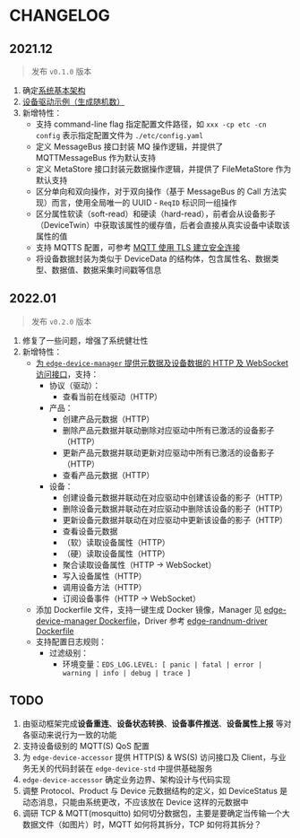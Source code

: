 # CHANGELOG

## 2021.12

> 发布 `v0.1.0` 版本

1. 确定[系统基本架构](./系统架构/README.md)
2. [设备驱动示例（生成随机数）](https://github.com/thingio/edge-randnum-driver)
3. 新增特性：
    - 支持 command-line flag 指定配置文件路径，如 `xxx -cp etc -cn config` 表示指定配置文件为 `./etc/config.yaml`
    - 定义 MessageBus 接口封装 MQ 操作逻辑，并提供了 MQTTMessageBus 作为默认支持
    - 定义 MetaStore 接口封装元数据操作逻辑，并提供了 FileMetaStore 作为默认支持
    - 区分单向和双向操作，对于双向操作（基于 MessageBus 的 Call 方法实现）而言，使用全局唯一的 UUID - `ReqID` 标识同一组操作
    - 区分属性软读（soft-read）和硬读（hard-read），前者会从设备影子（DeviceTwin）中获取该属性的缓存值，后者会直接从真实设备中读取该属性的值
    - 支持 MQTTS 配置，可参考 [MQTT 使用 TLS 建立安全连接](./系统安全/MQTTS:%20MQTT%20使用%20TLS%20建立安全连接.md)
    - 将设备数据封装为类似于 DeviceData 的结构体，包含属性名、数据类型、数据值、数据采集时间戳等信息

## 2022.01

> 发布 `v0.2.0` 版本

1. 修复了一些问题，增强了系统健壮性
2. 新增特性：
    - [为 `edge-device-manager` 提供元数据及设备数据的 HTTP 及 WebSocket 访问接口](./接口说明/edge-device-manager.md)，支持：
        - 协议（驱动）：
            - 查看当前在线驱动（HTTP）
        - 产品：
            - 创建产品元数据（HTTP）
            - 删除产品元数据并联动删除对应驱动中所有已激活的设备影子（HTTP）
            - 更新产品元数据并联动更新对应驱动中所有已激活的设备影子（HTTP）
            - 查看产品元数据（HTTP）
        - 设备：
            - 创建设备元数据并联动在对应驱动中创建该设备的影子（HTTP）
            - 删除设备元数据并联动在对应驱动中删除该设备的影子（HTTP）
            - 更新设备元数据并联动在对应驱动中更新该设备的影子（HTTP）
            - 查看设备元数据
            - （软）读取设备属性（HTTP）
            - （硬）读取设备属性（HTTP）
            - 聚合读取设备属性（HTTP -> WebSocket）
            - 写入设备属性（HTTP）
            - 调用设备方法（HTTP）
            - 订阅设备事件（HTTP -> WebSocket）
    - 添加 Dockerfile 文件，支持一键生成 Docker 镜像，Manager
      见 [edge-device-manager Dockerfile](https://github.com/thingio/edge-device-manager/blob/main/Dockerfile)，Driver
      参考 [edge-randnum-driver Dockerfile](https://github.com/thingio/edge-randnum-driver/blob/main/Dockerfile)
    - 支持配置日志规则：
        - 过滤级别：
            - 环境变量：`EDS_LOG.LEVEL: [ panic | fatal | error | warning | info | debug | trace ]`

## TODO

1. 由驱动框架完成**设备重连**、**设备状态转换**、**设备事件推送**、**设备属性上报** 等对各驱动来说行为一致的功能
2. 支持设备级别的 MQTT(S) QoS 配置
3. 为 `edge-device-accessor` 提供 HTTP(S) & WS(S) 访问接口及 Client，与业务无关的代码封装在 `edge-device-std`
   中提供基础服务
4. `edge-device-accessor` 确定业务边界、架构设计与代码实现
5. 调整 Protocol、Product 与 Device 元数据结构的定义，如 DeviceStatus 是动态消息，只能由系统更改，不应该放在 Device 这样的元数据中
6. 调研 TCP & MQTT(mosquitto) 如何切分数据包，主要是要确定当传输一个大数据文件（如图片）时，MQTT 如何将其拆分，TCP 如何将其拆分？